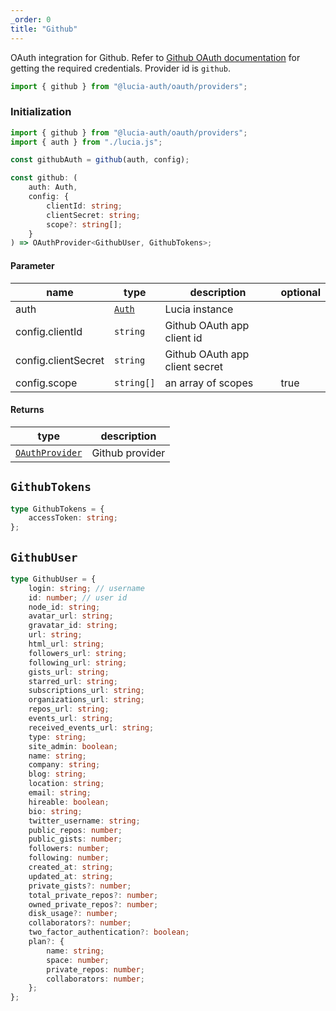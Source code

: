 ```yaml
---
_order: 0
title: "Github"
---
```


OAuth integration for Github. Refer to [Github OAuth documentation](https://docs.github.com/en/developers/apps/building-oauth-apps/authorizing-oauth-apps) for getting the required credentials. Provider id is `github`.

```ts
import { github } from "@lucia-auth/oauth/providers";
```

### Initialization

```ts
import { github } from "@lucia-auth/oauth/providers";
import { auth } from "./lucia.js";

const githubAuth = github(auth, config);
```

```ts
const github: (
	auth: Auth,
	config: {
		clientId: string;
		clientSecret: string;
		scope?: string[];
	}
) => OAuthProvider<GithubUser, GithubTokens>;
```

#### Parameter

| name                | type                                 | description                    | optional |
| ------------------- | ------------------------------------ | ------------------------------ | -------- |
| auth                | [`Auth`](/reference/lucia-auth/auth) | Lucia instance                 |          |
| config.clientId     | `string`                             | Github OAuth app client id     |          |
| config.clientSecret | `string`                             | Github OAuth app client secret |          |
| config.scope        | `string[]`                           | an array of scopes             | true     |

#### Returns

| type                                              | description     |
| ------------------------------------------------- | --------------- |
| [`OAuthProvider`](/reference/oauth/oauthprovider) | Github provider |

## `GithubTokens`

```ts
type GithubTokens = {
	accessToken: string;
};
```

## `GithubUser`

```ts
type GithubUser = {
	login: string; // username
	id: number; // user id
	node_id: string;
	avatar_url: string;
	gravatar_id: string;
	url: string;
	html_url: string;
	followers_url: string;
	following_url: string;
	gists_url: string;
	starred_url: string;
	subscriptions_url: string;
	organizations_url: string;
	repos_url: string;
	events_url: string;
	received_events_url: string;
	type: string;
	site_admin: boolean;
	name: string;
	company: string;
	blog: string;
	location: string;
	email: string;
	hireable: boolean;
	bio: string;
	twitter_username: string;
	public_repos: number;
	public_gists: number;
	followers: number;
	following: number;
	created_at: string;
	updated_at: string;
	private_gists?: number;
	total_private_repos?: number;
	owned_private_repos?: number;
	disk_usage?: number;
	collaborators?: number;
	two_factor_authentication?: boolean;
	plan?: {
		name: string;
		space: number;
		private_repos: number;
		collaborators: number;
	};
};
```

